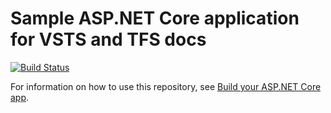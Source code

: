 # Sample ASP.NET Core application for VSTS and TFS docs
[![Build Status](https://copperstarsystems.visualstudio.com/_apis/public/build/definitions/0f77e898-df1d-47cf-889c-23374bb471e5/1/badge)](https://copperstarsystems.visualstudio.com/dotnetcore-sample/build/index?definitionId=1)

For information on how to use this repository, see [Build your ASP.NET Core app](https://docs.microsoft.com/en-us/vsts/build-release/apps/aspnet/build-aspnet-core).
